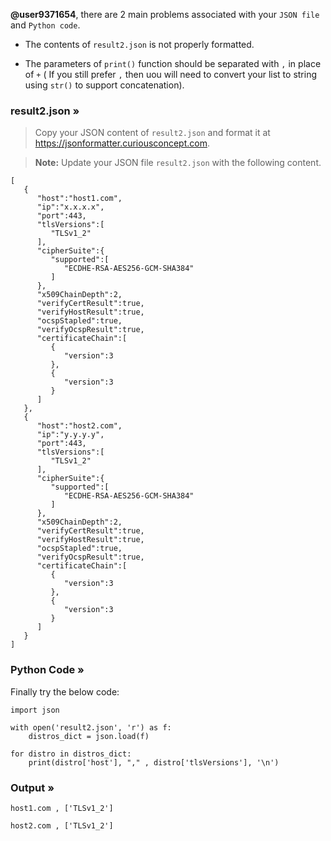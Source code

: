 **@user9371654**, there are 2 main problems associated with your `JSON file` and `Python code`.

* The contents of `result2.json` is not properly formatted.

* The parameters of `print()` function should be separated with `,` in place of `+` ( If you still prefer `,` then uou will need to convert your list to string using `str()` to support concatenation).

### result2.json &raquo;

> Copy your JSON content of `result2.json` and format it at https://jsonformatter.curiousconcept.com.

> **Note:** Update your JSON file `result2.json` with the following content.

	[  
	   {  
	      "host":"host1.com",
	      "ip":"x.x.x.x",
	      "port":443,
	      "tlsVersions":[  
	         "TLSv1_2"
	      ],
	      "cipherSuite":{  
	         "supported":[  
	            "ECDHE-RSA-AES256-GCM-SHA384"
	         ]
	      },
	      "x509ChainDepth":2,
	      "verifyCertResult":true,
	      "verifyHostResult":true,
	      "ocspStapled":true,
	      "verifyOcspResult":true,
	      "certificateChain":[  
	         {  
	            "version":3
	         },
	         {  
	            "version":3
	         }
	      ]
	   },
	   {  
	      "host":"host2.com",
	      "ip":"y.y.y.y",
	      "port":443,
	      "tlsVersions":[  
	         "TLSv1_2"
	      ],
	      "cipherSuite":{  
	         "supported":[  
	            "ECDHE-RSA-AES256-GCM-SHA384"
	         ]
	      },
	      "x509ChainDepth":2,
	      "verifyCertResult":true,
	      "verifyHostResult":true,
	      "ocspStapled":true,
	      "verifyOcspResult":true,
	      "certificateChain":[  
	         {  
	            "version":3
	         },
	         {  
	            "version":3
	         }
	      ]
	   }
	]

### Python Code &raquo;

Finally try the below code:

	import json 

	with open('result2.json', 'r') as f:
	    distros_dict = json.load(f)

	for distro in distros_dict:
	    print(distro['host'], "," , distro['tlsVersions'], '\n')

### Output &raquo;

	host1.com , ['TLSv1_2']

	host2.com , ['TLSv1_2']